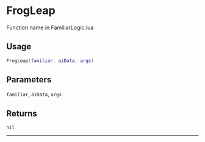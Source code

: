 # FrogLeap
Function name in FamiliarLogic.lua
## Usage
```lua
FrogLeap(familiar, aiData, args)
```
## Parameters
`familiar`, `aiData`, `args`
## Returns
`nil`

---